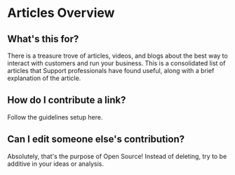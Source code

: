 # Articles Overview

## What's this for?

There is a treasure trove of articles, videos, and blogs about the best way to interact with customers and run your business. This is a consolidated list of articles that Support professionals have found useful, along with a brief explanation of the article.

## How do I contribute a link?

Follow the guidelines setup here. 

## Can I edit someone else's contribution? 

Absolutely, that's the purpose of Open Source! Instead of deleting, try to be additive in your ideas or analysis. 

